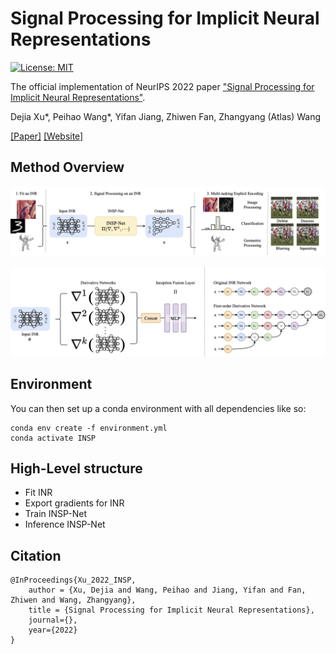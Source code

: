 # Signal Processing for Implicit Neural Representations

[![License: MIT](https://img.shields.io/badge/License-MIT-green.svg)](https://opensource.org/licenses/MIT)

The official implementation of NeurIPS 2022 paper ["Signal Processing for Implicit Neural Representations"]().

Dejia Xu*, Peihao Wang*, Yifan Jiang, Zhiwen Fan, Zhangyang (Atlas) Wang

[[Paper]]() [[Website]](https://vita-group.github.io/INSP)

## Method Overview

![](./docs/static/media/overview.e47f8ec0149b9912e940.png)

![](./docs/static/media/framework.0c59d0c8b8386b9f7f45.png)

## Environment

You can then set up a conda environment with all dependencies like so:

```
conda env create -f environment.yml
conda activate INSP
```

## High-Level structure

- Fit INR
- Export gradients for INR
- Train INSP-Net
- Inference INSP-Net

## Citation

```
@InProceedings{Xu_2022_INSP,
    author = {Xu, Dejia and Wang, Peihao and Jiang, Yifan and Fan, Zhiwen and Wang, Zhangyang},
    title = {Signal Processing for Implicit Neural Representations},
    journal={},
    year={2022}
}
```

